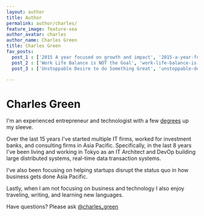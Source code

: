 ```yaml
---
layout: author
title: Author
permalink: author/charles/
feature_image: feature-sea
author_avatar: charles
author_name: Charles Green
title: Charles Green
fav_posts:
  post_1 : ['2015 A year focused on growth and impact', '2015-a-year-focused-on-growth-and-impact/', 'I will adjust my focus from technology and implementation to execution and growth...']
  post_2 : ['Work Life Balance is NOT the Goal', 'work-life-balance-is-not-the-goal/', 'Work life balance is not the goal. Doing what you are good at and enjoy it is.']
  post_3 : ['Unstoppable Desire to do Something Great', 'unstoppable-desire-to-do-something-great/', 'Unstoppable Desire to do Something Great']

---
```


# Charles Green

I'm an experienced entrepreneur and technologist with a few [degrees](https://www.linkedin.com/in/charlesgreen) up my sleeve.

Over the last 15 years I've started multiple IT firms, worked for investment banks, and  consulting firms in Asia Pacific. Specifically, in the last 8 years I've been living and working in Tokyo as an IT Architect and DevOp building large distributed systems, real-time data transaction systems.

I've also been focusing on helping startups disrupt the status quo in how business gets done Asia Pacific.

Lastly, when I am not focusing on business and technology I also enjoy traveling, writing, and learning new languages.

Have questions? Please ask [@charles_green](https://twitter.com/charles_green)
